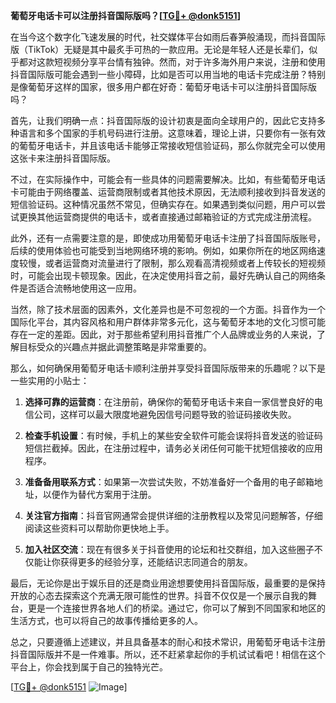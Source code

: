 **葡萄牙电话卡可以注册抖音国际版吗？[[TG💪+ @donk5151](https://t.me/s/donk5151)]**

在当今这个数字化飞速发展的时代，社交媒体平台如雨后春笋般涌现，而抖音国际版（TikTok）无疑是其中最炙手可热的一款应用。无论是年轻人还是长辈们，似乎都对这款短视频分享平台情有独钟。然而，对于许多海外用户来说，注册和使用抖音国际版可能会遇到一些小障碍，比如是否可以用当地的电话卡完成注册？特别是像葡萄牙这样的国家，很多用户都在好奇：葡萄牙电话卡可以注册抖音国际版吗？

首先，让我们明确一点：抖音国际版的设计初衷是面向全球用户的，因此它支持多种语言和多个国家的手机号码进行注册。这意味着，理论上讲，只要你有一张有效的葡萄牙电话卡，并且该电话卡能够正常接收短信验证码，那么你就完全可以使用这张卡来注册抖音国际版。

不过，在实际操作中，可能会有一些具体的问题需要解决。比如，有些葡萄牙电话卡可能由于网络覆盖、运营商限制或者其他技术原因，无法顺利接收到抖音发送的短信验证码。这种情况虽然不常见，但确实存在。如果遇到类似问题，用户可以尝试更换其他运营商提供的电话卡，或者直接通过邮箱验证的方式完成注册流程。

此外，还有一点需要注意的是，即使成功用葡萄牙电话卡注册了抖音国际版账号，后续的使用体验也可能受到当地网络环境的影响。例如，如果你所在的地区网络速度较慢，或者运营商对流量进行了限制，那么观看高清视频或者上传较长的短视频时，可能会出现卡顿现象。因此，在决定使用抖音之前，最好先确认自己的网络条件是否适合流畅地使用这一应用。

当然，除了技术层面的因素外，文化差异也是不可忽视的一个方面。抖音作为一个国际化平台，其内容风格和用户群体非常多元化，这与葡萄牙本地的文化习惯可能存在一定的差距。因此，对于那些希望利用抖音推广个人品牌或业务的人来说，了解目标受众的兴趣点并据此调整策略是非常重要的。

那么，如何确保用葡萄牙电话卡顺利注册并享受抖音国际版带来的乐趣呢？以下是一些实用的小贴士：

1. **选择可靠的运营商**：在注册前，确保你的葡萄牙电话卡来自一家信誉良好的电信公司，这样可以最大限度地避免因信号问题导致的验证码接收失败。
   
2. **检查手机设置**：有时候，手机上的某些安全软件可能会误将抖音发送的验证码短信拦截掉。因此，在注册过程中，请务必关闭任何可能干扰短信接收的应用程序。

3. **准备备用联系方式**：如果第一次尝试失败，不妨准备好一个备用的电子邮箱地址，以便作为替代方案用于注册。

4. **关注官方指南**：抖音官网通常会提供详细的注册教程以及常见问题解答，仔细阅读这些资料可以帮助你更快地上手。

5. **加入社区交流**：现在有很多关于抖音使用的论坛和社交群组，加入这些圈子不仅能让你获得更多的经验分享，还能结识志同道合的朋友。

最后，无论你是出于娱乐目的还是商业用途想要使用抖音国际版，最重要的是保持开放的心态去探索这个充满无限可能性的世界。抖音不仅仅是一个展示自我的舞台，更是一个连接世界各地人们的桥梁。通过它，你可以了解到不同国家和地区的生活方式，也可以将自己的故事传播给更多的人。

总之，只要遵循上述建议，并且具备基本的耐心和技术常识，用葡萄牙电话卡注册抖音国际版并不是一件难事。所以，还不赶紧拿起你的手机试试看吧！相信在这个平台上，你会找到属于自己的独特光芒。

[[TG💪+ @donk5151](https://t.me/s/donk5151) ![Image](https://i.postimg.cc/rwNCRYN7/Snipaste-2025-04-30-17-27-05.png)]